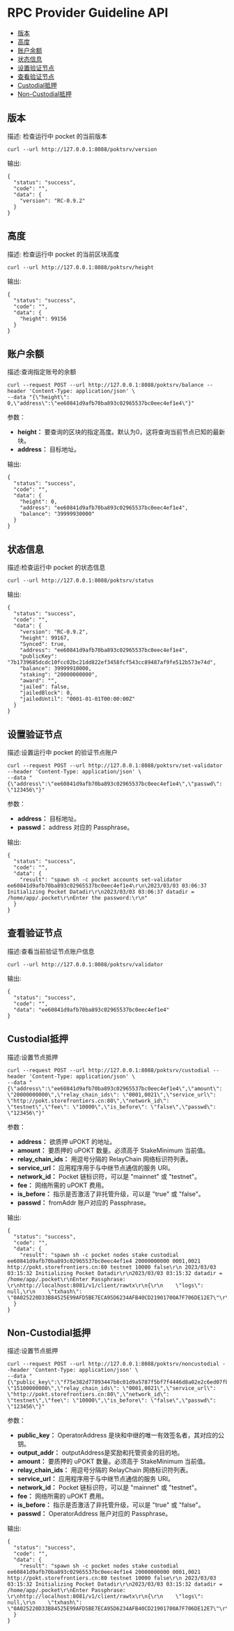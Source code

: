 # RPC Provider Guideline API

* [版本](#版本)
* [高度](#高度)
* [账户余额](#账户余额)
* [状态信息](#状态信息)
* [设置验证节点](#设置验证节点)
* [查看验证节点](#查看验证节点)
* [Custodial抵押](#Custodial抵押)
* [Non-Custodial抵押](#Non-Custodial抵押)


## 版本

描述: 检查运行中 pocket 的当前版本

```shell
curl --url http://127.0.0.1:8088/poktsrv/version 
```

输出:

```shell
{
  "status": "success",
  "code": "",
  "data": {
    "version": "RC-0.9.2"
  }
}
```


## 高度

描述: 检查运行中 pocket 的当前区块高度

```shell
curl --url http://127.0.0.1:8088/poktsrv/height
```

输出:

```shell
{
  "status": "success",
  "code": "",
  "data": {
    "height": 99156
  }
}
```


## 账户余额

描述:查询指定账号的余额

```shell
curl --request POST --url http://127.0.0.1:8088/poktsrv/balance --header 'Content-Type: application/json' \
--data "{\"height\": 0,\"address\":\"ee60841d9afb70ba893c02965537bc0eec4ef1e4\"}"
```

参数：

- **height：** 要查询的区块的指定高度。默认为0，这将查询当前节点已知的最新块。
- **address：** 目标地址。


输出:

```shell
{
  "status": "success",
  "code": "",
  "data": {
    "height": 0,
    "address": "ee60841d9afb70ba893c02965537bc0eec4ef1e4",
    "balance": "39999930000"
  }
}
```


## 状态信息

描述:检查运行中 pocket 的状态信息

```shell
curl --url http://127.0.0.1:8088/poktsrv/status
```

输出:

```shell
{
  "status": "success",
  "code": "",
  "data": {
    "version": "RC-0.9.2",
    "height": 99167,
    "Synced": true,
    "address": "ee60841d9afb70ba893c02965537bc0eec4ef1e4",
    "publicKey": "7b1739685dcdc10fcc02bc21dd822ef3458fcf543cc89487af9fe512b573e74d",
    "balance": 39999910000,
    "staking": "20000000000",
    "award": "",
    "jailed": false,
    "jailedBlock": 0,
    "jailedUntil": "0001-01-01T00:00:00Z"
  }
}
```


## 设置验证节点

描述:设置运行中 pocket 的验证节点账户

```shell
curl --request POST --url http://127.0.0.1:8088/poktsrv/set-validator --header 'Content-Type: application/json' \
--data "{\"address\":\"ee60841d9afb70ba893c02965537bc0eec4ef1e4\",\"passwd\": \"123456\"}"
```

参数：

- **address：** 目标地址。
- **passwd：** address 对应的 Passphrase。

输出:

```shell
{
  "status": "success",
  "code": "",
  "data": {
    "result": "spawn sh -c pocket accounts set-validator ee60841d9afb70ba893c02965537bc0eec4ef1e4\r\n\2023/03/03 03:06:37 Initializing Pocket Datadir\r\n2023/03/03 03:06:37 datadir = /home/app/.pocket\r\nEnter the password:\r\n"
  }
}
```


## 查看验证节点

描述:查看当前验证节点账户信息

```shell
curl --url http://127.0.0.1:8088/poktsrv/validator
```

输出:

```shell
{
  "status": "success",
  "code": "",
  "data": "ee60841d9afb70ba893c02965537bc0eec4ef1e4"
}
```


## Custodial抵押

描述:设置节点抵押

```shell
curl --request POST --url http://127.0.0.1:8088/poktsrv/custodial --header 'Content-Type: application/json' \
--data "{\"address\":\"ee60841d9afb70ba893c02965537bc0eec4ef1e4\",\"amount\": \"20000000000\",\"relay_chain_ids\": \"0001,0021\",\"service_url\": \"http://pokt.storefrontiers.cn:80\",\"network_id\": \"testnet\",\"fee\": \"10000\",\"is_before\": \"false\",\"passwd\": \"123456\"}"
```

参数：

- **address：** 欲质押 uPOKT 的地址。
- **amount：** 要质押的 uPOKT 数量。必须高于 StakeMinimum 当前值。
- **relay_chain_ids：** 用逗号分隔的 RelayChain 网络标识符列表。
- **service_url：** 应用程序用于与中继节点通信的服务 URI。
- **network_id：** Pocket 链标识符，可以是 "mainnet" 或 "testnet"。
- **fee：** 网络所需的 uPOKT 费用。
- **is_before：** 指示是否激活了非托管升级，可以是 "true" 或 "false"。
- **passwd：** fromAddr 账户对应的 Passphrase。


输出:

```shell
{
  "status": "success",
  "code": "",
  "data": {
    "result": "spawn sh -c pocket nodes stake custodial ee60841d9afb70ba893c02965537bc0eec4ef1e4 20000000000 0001,0021 http://pokt.storefrontiers.cn:80 testnet 10000 false\r\n 2023/03/03 03:15:32 Initializing Pocket Datadir\r\n2023/03/03 03:15:32 datadir = /home/app/.pocket\r\nEnter Passphrase: \r\nhttp://localhost:8081/v1/client/rawtx\r\n{\r\n    \"logs\": null,\r\n    \"txhash\": \"0A025220D33B84525E99AFD5BE7ECA95D6234AFB40CD21901700A7F706DE12E7\"\r\n}\r\n\r\n"
  }
}
```



## Non-Custodial抵押

描述:设置节点抵押

```shell
curl --request POST --url http://127.0.0.1:8088/poktsrv/noncustodial --header 'Content-Type: application/json' \
--data "{\"public_key\":\"f75e382d77893447b8c01d9a5787f5bf7f4446d8a02e2c6ed07fb02f08b8bb83\",\"output_addr\":\"f4daee9cdacdb76f658c571e6301723817bc588a\",\"amount\": \"15100000000\",\"relay_chain_ids\": \"0001,0021\",\"service_url\": \"http://pokt.storefrontiers.cn:80\",\"network_id\": \"testnet\",\"fee\": \"10000\",\"is_before\": \"false\",\"passwd\": \"123456\"}"
```

参数：

- **public_key：** OperatorAddress 是块和中继的唯一有效签名者，其对应的公钥。
- **output_addr：** outputAddress是奖励和托管资金的目的地。
- **amount：** 要质押的 uPOKT 数量。必须高于 StakeMinimum 当前值。
- **relay_chain_ids：** 用逗号分隔的 RelayChain 网络标识符列表。
- **service_url：** 应用程序用于与中继节点通信的服务 URI。
- **network_id：** Pocket 链标识符，可以是 "mainnet" 或 "testnet"。
- **fee：** 网络所需的 uPOKT 费用。
- **is_before：** 指示是否激活了非托管升级，可以是 "true" 或 "false"。
- **passwd：** OperatorAddress 账户对应的 Passphrase。

输出:

```shell
{
  "status": "success",
  "code": "",
  "data": {
    "result": "spawn sh -c pocket nodes stake custodial ee60841d9afb70ba893c02965537bc0eec4ef1e4 20000000000 0001,0021 http://pokt.storefrontiers.cn:80 testnet 10000 false\r\n 2023/03/03 03:15:32 Initializing Pocket Datadir\r\n2023/03/03 03:15:32 datadir = /home/app/.pocket\r\nEnter Passphrase: \r\nhttp://localhost:8081/v1/client/rawtx\r\n{\r\n    \"logs\": null,\r\n    \"txhash\": \"0A025220D33B84525E99AFD5BE7ECA95D6234AFB40CD21901700A7F706DE12E7\"\r\n}\r\n\r\n"
  }
}
```
